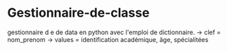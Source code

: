 # Gestionnaire-de-classe

gestionnaire d e  de data en  python avec l'emploi de dictionnaire.
->  clef = nom_prenom
-> values  =  identification  académique,  âge,  spécialitées
